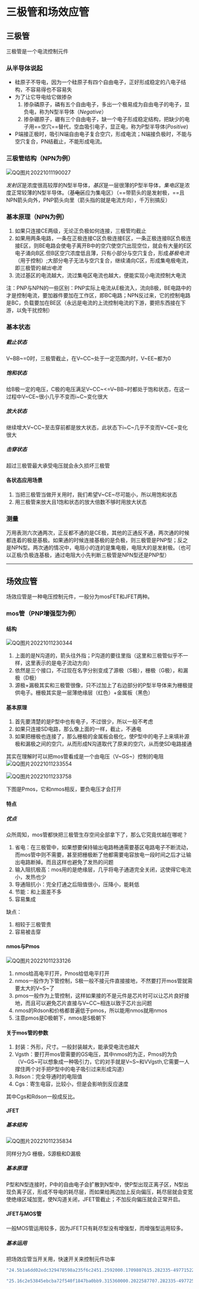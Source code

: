 # 三极管和场效应管

## 三极管

三极管是一个电流控制元件

### 从半导体说起

* 硅原子不导电，因为一个硅原子有四个自由电子，正好形成稳定的八电子结构，不容易得也不容易失
* 为了让它导电给它做掺杂
  1. 掺杂磷原子，磷有五个自由电子，多出一个极易成为自由电子的电子，显负电，称为N型半导体（*Negative*）
  1. 掺杂硼原子，硼有三个自由电子，缺一个电子形成稳定结构，把缺少的电子用==空穴==替代，空血吸引电子，显正电，称为P型半导体(*Positive*)
* P端接正极时，吸引N端自由电子复合空穴，形成电流；N端接负极时，不能与空穴复合，PN结截止，不能形成电流。

### 三极管结构（NPN为例）

![QQ图片20221011190027](C:\Users\asus\OneDrive\桌面\NEW_MY\software-and-hardware\note\QQ图片20221011190027.png)

*发射区*是浓度很高较厚的N型半导体，*基区*是一层很薄的P型半导体，*集电区*是浓度正常较薄的N型半导体。（~~基电区~~应为集电区）（==带箭头的是发射极，==且NPN箭头向外，PNP箭头向里（箭头指的就是电流方向），千万别搞反）

### 基本原理（NPN为例）

1. 如果只连接CE两级，无论正负极如何连接，三极管均截止
2. 如果用两条电路，一条在正极连接C区负极连接E区，一条正极连接B区负极连接E区，则BE电路会使电子离开B中的空穴使空穴出现空位，就会有大量的E区电子涌向B区.但B区空穴浓度低且薄，只有小部分与空穴复合，形成*基极电流*（用于控制）;大部分电子无法与空穴复合，继续涌向C区，形成集电极电流，即三极管的*输出电流*
3. 流过基区的电流越大，流过集电区电流也越大，便能实现小电流控制大电流

注：PNP与NPN的一些区别：PNP实际上电流从E极流入，流向B极，BE电路中的才是控制电流，要加器件要加在工作区，即BC电路；NPN反过来，它的控制电路是BC，负载要加在BE区（永远是电流的上流控制电流的下游，要把东西接在下游，以免干扰控制）

### 基本状态

##### 截止状态

V~BB~=0时，三极管截止，在V~CC~处于一定范围内时，V~EE~都为0

##### 饱和状态

给B极一定的电压，C极的电压满足V~CC~<=V~BB~时都处于饱和状态，在这一过程中V~CE~很小几乎不变而i~C~变化很大

##### 放大状态

继续增大V~CC~至击穿前都是放大状态，此状态下i~C~几乎不变而V~CE~变化很大

##### 击穿状态

超过三极管最大承受电压就会永久损坏三极管

#### 各状态应用场景

1. 当把三极管当做开关用时，我们希望V~CE~尽可能小，所以用饱和状态
2. 用三极管来放大且1饱和状态的放大倍数不够时用放大状态

### 测量

万用表测六次通两次，正反都不通的是CE极，其他的正通反不通，两次通的时候都连着的极是基极。如果通的时候连接基极的是负极，则三极管是PNP型；反之是NPN型。两次通的情况中，电阻小的连的是集电极，电阻大的是发射极。（也可以正极/负极连基极，通过电阻大小先判断三极管是NPN型还是PNP型）

-----

## 场效应管

场效应管是一种电压控制元件，一般分为mosFET和JFET两种。

### mos管（PNP增强型为例）

#### 结构

![QQ图片20221011230344](C:\Users\asus\OneDrive\桌面\NEW_MY\software-and-hardware\note\QQ图片20221011225508.png)

1. 上面的是N沟道的，箭头往外指；P沟道的要往里指（这里和三极管似乎不一样，这里表示的是电子流动方向）
2. 依然是三个接口，不过现在名字分别变成了源极（S极），栅极（G极），和漏极（D极）
3. 源极+漏极其实和三极管很像，只不过加上了右边部分的P型半导体来为栅极提供电子。栅极其实是一层薄绝缘层（红色）+金属板（黑色）

#### 基本原理

1. 首先要清楚的是P型中也有电子，不过很少，所以一般不考虑
2. 如果只连接SD电路，那么像上面的一样，截止，不通电
3. 如果把栅极也连接了，那么栅极的金属板会极化，使P型中的电子上来填补源极和漏极之间的空穴，从而形成N沟道取代了原来的空穴，从而使SD电路接通

其实在理解时可以把mos管看成是一个由电压（V~GS~）控制的电阻![QQ图片20221011233554](C:\Users\asus\OneDrive\桌面\NEW_MY\software-and-hardware\note\QQ图片20221011233554.png)

![QQ图片20221011233758](C:\Users\asus\OneDrive\桌面\NEW_MY\software-and-hardware\note\QQ图片20221011233758.png)

下图是Pmos，它和nmos相反，要负电压才会打开

#### 特点

##### 优点

众所周知，mos管都快把三极管生存空间全部拿下了，那么它究竟优越在哪呢？

1. 省电：在三极管中，如果想要保持输出电路畅通需要基区电路电子不断流动，而mos管中则不需要，甚至把栅极断了他都需要电容放电一段时间之后才让输出电路断掉。而且这样也避免了发热的问题
2. 输入阻抗极高：mos用的是绝缘层，几乎将电子通道完全关闭，这使得它电流小，发热也少
3. 导通阻抗小：完全打通之后阻值很小，压降小，能耗低
4. 节能：和上面差不多
5. 容易集成

缺点：

1. 相较于三极管贵
2. 容易被击穿

#### nmos与Pmos

![QQ图片20221011233126](C:\Users\asus\OneDrive\桌面\NEW_MY\software-and-hardware\note\QQ图片20221011233126.png)

1. nmos给高电平打开，Pmos给低电平打开
2. nmos一般作为下管控制，S极一般不接元件直接接地，不然要打开mos管就需要太大的V~S~了
3. pmos一般作为上管控制，这样如果接的不是元件是芯片时可以让芯片良好接地，而且可以避免芯片直接与V~CC~相连以致于芯片出问题
4. nmos的Rdson和价格都普遍低于pmos，所以能用nmos就用nmos
5. 注意pmos是D极朝下，nmos是S极朝下

#### 关于mos管的参数

1. 封装：外形，尺寸。一般封装越大，能承受电流也越大
2. Vgsth：要打开mos管需要的GS电压，其中nmos的为正，Pmos的为负（V~GS~可以想象成一种吸引力，它的对手就是V~S~和VVgsth,它需要一人撑住两个对手把P型中的电子吸引过来形成沟道）
3. Rdson：完全导通时的电阻值
4. Cgs：寄生电容，比较小，但是会影响到反应速度

其中Cgs和Rdson一般成反比。

#### JFET

##### 基本结构

![QQ图片20221011235834](C:\Users\asus\OneDrive\桌面\NEW_MY\software-and-hardware\note\QQ图片20221011235834.png)

同样分为G 栅极，S源极和D漏极

##### 基本原理

P型和N型连接时，P中的自由电子会扩散到N型中，使P型出现正离子区，N型出现负离子区，形成不导电的耗尽层，而如果给两边加上反向偏压，耗尽层就会变宽使绝缘区域加宽，使N沟道关闭，JFET管截止；不加反向偏压就会正常开启。

#### JFET与MOS管

一般MOS管运用较多，因为JFET只有耗尽型没有增强型，而增强型运用较多。

##### 基本运用

把场效应管当开关用，快速开关来控制元件功率



```js
"24.5b1a6dd02edc329478598a235f6c2451.2592000.1709807615.282335-49771522"
```

```js
"25.16c2e53845ebcba72f540f1847ba0bb9.315360000.2022587707.282335-49772519"
```
